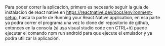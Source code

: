 Para poder correr la aplicacion, primero es necesario seguir la guia de instalacion de react native en https://reactnative.dev/docs/environment-setup, hasta la parte de Running your React Native application, en esa parte ya podra correr el programa una vez lo clone del repositorio de github, entonces en la consola (si usa visual studio code con CTRL+ñ) puede ejecutar el comando npm run android para que ejecute el emulador y ya podra utilizar la aplicación. 